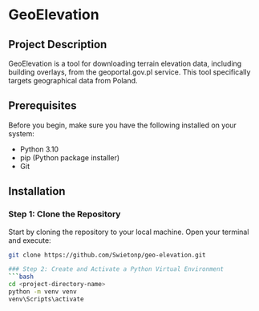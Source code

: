 # GeoElevation

## Project Description
GeoElevation is a tool for downloading terrain elevation data, including building overlays, from the geoportal.gov.pl service. This tool specifically targets geographical data from Poland.

## Prerequisites
Before you begin, make sure you have the following installed on your system:
- Python 3.10
- pip (Python package installer)
- Git

## Installation

### Step 1: Clone the Repository
Start by cloning the repository to your local machine. Open your terminal and execute:
```bash
git clone https://github.com/Swietonp/geo-elevation.git

### Step 2: Create and Activate a Python Virtual Environment
```bash
cd <project-directory-name>
python -m venv venv
venv\Scripts\activate
